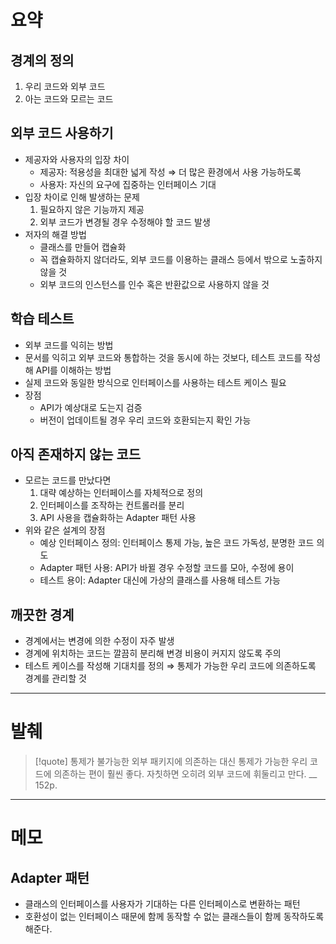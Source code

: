 # 요약

## 경계의 정의
1. 우리 코드와 외부 코드
2. 아는 코드와 모르는 코드

## 외부 코드 사용하기
- 제공자와 사용자의 입장 차이
	- 제공자: 적용성을 최대한 넓게 작성 ⇒ 더 많은 환경에서 사용 가능하도록
	- 사용자: 자신의 요구에 집중하는 인터페이스 기대
- 입장 차이로 인해 발생하는 문제
	1. 필요하지 않은 기능까지 제공
	2. 외부 코드가 변경될 경우 수정해야 할 코드 발생
- 저자의 해결 방법
	- 클래스를 만들어 캡슐화
	- 꼭 캡슐화하지 않더라도, 외부 코드를 이용하는 클래스 등에서 밖으로 노출하지 않을 것
	- 외부 코드의 인스턴스를 인수 혹은 반환값으로 사용하지 않을 것

## 학습 테스트
- 외부 코드를 익히는 방법
- 문서를 익히고 외부 코드와 통합하는 것을 동시에 하는 것보다, 테스트 코드를 작성해 API를 이해하는 방법
- 실제 코드와 동일한 방식으로 인터페이스를 사용하는 테스트 케이스 필요
- 장점
	- API가 예상대로 도는지 검증
	- 버전이 업데이트될 경우 우리 코드와 호환되는지 확인 가능

## 아직 존재하지 않는 코드
- 모르는 코드를 만났다면
	1. 대략 예상하는 인터페이스를 자체적으로 정의
	2. 인터페이스를 조작하는 컨트롤러를 분리
	3. API 사용을 캡슐화하는 Adapter 패턴 사용
- 위와 같은 설계의 장점
	- 예상 인터페이스 정의: 인터페이스 통제 가능, 높은 코드 가독성, 분명한 코드 의도
	- Adapter 패턴 사용: API가 바뀔 경우 수정할 코드를 모아, 수정에 용이
	- 테스트 용이: Adapter 대신에 가상의 클래스를 사용해 테스트 가능

## 깨끗한 경계
- 경계에서는 변경에 의한 수정이 자주 발생
- 경계에 위치하는 코드는 깔끔히 분리해 변경 비용이 커지지 않도록 주의
- 테스트 케이스를 작성해 기대치를 정의
⇒ 통제가 가능한 우리 코드에 의존하도록 경계를 관리할 것


---

# 발췌

> [!quote]
> 통제가 불가능한 외부 패키지에 의존하는 대신 통제가 가능한 우리 코드에 의존하는 편이 훨씬 좋다. 자칫하면 오히려 외부 코드에 휘둘리고 만다.
> __
> 152p.

---

# 메모

## Adapter 패턴
- 클래스의 인터페이스를 사용자가 기대하는 다른 인터페이스로 변환하는 패턴
- 호환성이 없는 인터페이스 때문에 함께 동작할 수 없는 클래스들이 함께 동작하도록 해준다.